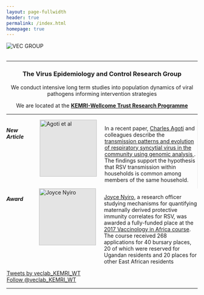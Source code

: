 ```yaml
---
layout: page-fullwidth
header: true
permalink: /index.html
homepage: true
---
```


<div class="row-30">
<center>
  <div class="small-12 small-centered columns">
   <!-- <img src="{{ site.url }}/images/banner3.png" alt="VEC GROUP">  -->
   <img src="{{ site.url }}/images/veclab-members.jpg" alt="VEC GROUP">
  </div>
  </center>
</div>
<br>

<hr >

<div>
<section>
<center>
<p>
<h3>The Virus Epidemiology and Control Research Group</h3>
</p>
<p>
We conduct intensive long term studies into population dynamics of viral pathogens informing intervention strategies
</p>

<p>
We are located at the <a href="http://www.kemri-wellcome.org" target="_blank"><strong>KEMRI-Wellcome Trust Research Programme</strong></a>
</p>
</center>
</section>
</div>

<hr>

<!-- Three columns of text below the carousel -->
<div class="row">
<section>
<div class="large-4 columns  text-center" style="border-right: dotted #d8d8d8 1px;">

<div class="">
<h5>New Article</h5>
</div>
<br>
<img class="img-rounded;" style="background: #E4E4E4; height: 150px;" src="{{ site.url }}/images/hompepage_img/agoti-ve-2017.png" alt="Agoti et al">

<p class="text-justify">
In a recent paper, <a href="{{ site.url }}/charles-agoti">Charles Agoti</a> and colleagues describe the
<a href="https://academic.oup.com/ve/article-lookup/doi/10.1093/ve/vex006">transmission patterns
and evolution of respiratory syncytial virus in the community using genomic analysis </a>. The findings
support the hypothesis that RSV transmission within households is common among members of the same household.
</p>

</div><!-- /.col-lg-4 -->

<div class="large-4 columns  text-center" >

<div class="">
<h5>Award </h5>
</div>
<br>
<img class="img-rounded" style="background: #E4E4E4; height: 150px;" src="{{ site.url }}/images/Joyce-Nyiro.jpg" alt="Joyce Nyiro">
<p class="text-justify">
<a href="{{ site.url }}/joyce-nyiro">Joyce Nyiro</a>,
  a research officer studying mechanisms for quantifying maternally derived protective
  immunity correlates for RSV, was awarded a fully-funded place at the
  <a href="http://www.jenner.ac.uk/vaccinology-in-africa-course">2017 Vaccinology in Africa course</a>.
  The course received 268 applications for 40 bursary places, 20 of which were reserved for Ugandan residents
  and 20 places for other East African residents</p>
  </div><!-- /.col-lg-4 -->


  <div class="large-4 columns text-center" style="border-left: dotted #d8d8d8 1px;">
  <div id="twittertimeline">
  <a class="twitter-timeline" data-lang="en" data-width="350" data-height="400" data-theme="light" data-link-color="#19CF86"
  href="https://twitter.com/veclab_KEMRI_WT">
  Tweets by veclab_KEMRI_WT</a>
  <script async src="//platform.twitter.com/widgets.js" charset="utf-8">
  </script>
  <br>
  <a class="twitter-follow-button"
  href="https://twitter.com/veclab_KEMRI_WT"
  data-size="large">
  Follow @veclab_KEMRI_WT</a>
  </div>
  </div>

  <hr>
  <div class="row">
  <div class="small-10 small-centered columns">
  <center>
  <img src="{{ site.url }}/images/warwick-kemri-logo.png" alt="">
  </center>
  </div>
  </div>
